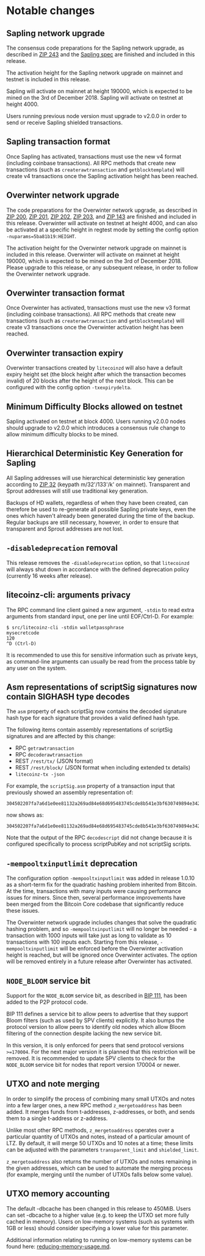 Notable changes
===============

Sapling network upgrade
-----------------------

The consensus code preparations for the Sapling network upgrade, as described 
in [ZIP 243](https://github.com/zcash/zips/blob/master/zip-0243.rst) and the 
[Sapling spec](https://github.com/zcash/zips/blob/master/protocol/sapling.pdf) 
are finished and  included in this release.

The activation height for the Sapling network upgrade on mainnet and testnet is 
included in this release.

Sapling will activate on mainnet at height 190000, which is expected to be mined 
on the 3rd of December 2018. Sapling will activate on testnet at height 4000.

Users running previous node version must upgrade to v2.0.0 in order to send or 
receive Sapling shielded transactions.

Sapling transaction format
--------------------------

Once Sapling has activated, transactions must use the new v4 format (including 
coinbase transactions). All RPC methods that create new transactions (such as 
`createrawtransaction` and `getblocktemplate`) will create v4 transactions once 
the Sapling activation height has been reached.

Overwinter network upgrade
--------------------------

The code preparations for the Overwinter network upgrade, as described in [ZIP 
200](https://github.com/zcash/zips/blob/master/zip-0200.rst), [ZIP
201](https://github.com/zcash/zips/blob/master/zip-0201.rst), [ZIP 
202](https://github.com/zcash/zips/blob/master/zip-0202.rst), [ZIP 
203](https://github.com/zcash/zips/blob/master/zip-0203.rst), and [ZIP 
143](https://github.com/zcash/zips/blob/master/zip-0143.rst) are 
finished and included in this release. Overwinter will activate on testnet at 
height 4000, and can also be activated at a specific height in regtest mode 
by setting the config option `-nuparams=5ba81b19:HEIGHT`.

The activation height for the Overwinter network upgrade on mainnet is included
in this release. Overwinter will activate on mainnet at height 190000, which is
expected to be mined on the 3rd of December 2018. Please upgrade to this release,
or any subsequent release, in order to follow the Overwinter network upgrade.

Overwinter transaction format
-----------------------------

Once Overwinter has activated, transactions must use the new v3 format
(including coinbase transactions). All RPC methods that create new transactions
(such as `createrawtransaction` and `getblocktemplate`) will create v3
transactions once the Overwinter activation height has been reached.

Overwinter transaction expiry
-----------------------------

Overwinter transactions created by `litecoinzd` will also have a default expiry
height set (the block height after which the transaction becomes invalid) of 20
blocks after the height of the next block. This can be configured with the
config option `-txexpirydelta`.

Minimum Difficulty Blocks allowed on testnet
--------------------------------------------
Sapling activated on testnet at block 4000. Users running v2.0.0 nodes should
upgrade to v2.0.0 which introduces a consensus rule change to allow minimum
difficulty blocks to be mined.

Hierarchical Deterministic Key Generation for Sapling
-----------------------------------------------------
All Sapling addresses will use hierarchical deterministic key generation
according to [ZIP 32](https://github.com/zcash/zips/blob/master/zip-0032.rst) 
(keypath m/32'/133'/k' on mainnet). Transparent and Sprout addresses will still 
use traditional key generation.

Backups of HD wallets, regardless of when they have been created, can
therefore be used to re-generate all possible Sapling private keys, even the
ones which haven't already been generated during the time of the backup.
Regular backups are still necessary, however, in order to ensure that
transparent and Sprout addresses are not lost.

`-disabledeprecation` removal
-----------------------------

This release removes the `-disabledeprecation` option, so that `litecoinzd` 
will always shut down in accordance with the defined deprecation policy 
(currently 16 weeks after release).

litecoinz-cli: arguments privacy
--------------------------------

The RPC command line client gained a new argument, `-stdin`
to read extra arguments from standard input, one per line until EOF/Ctrl-D.
For example:

    $ src/litecoinz-cli -stdin walletpassphrase
    mysecretcode
    120
    ^D (Ctrl-D)

It is recommended to use this for sensitive information such as private keys, as
command-line arguments can usually be read from the process table by any user on
the system.

Asm representations of scriptSig signatures now contain SIGHASH type decodes
----------------------------------------------------------------------------

The `asm` property of each scriptSig now contains the decoded signature hash
type for each signature that provides a valid defined hash type.

The following items contain assembly representations of scriptSig signatures
and are affected by this change:

- RPC `getrawtransaction`
- RPC `decoderawtransaction`
- REST `/rest/tx/` (JSON format)
- REST `/rest/block/` (JSON format when including extended tx details)
- `litecoinz-tx -json`

For example, the `scriptSig.asm` property of a transaction input that
previously showed an assembly representation of:

    304502207fa7a6d1e0ee81132a269ad84e68d695483745cde8b541e3bf630749894e342a022100c1f7ab20e13e22fb95281a870f3dcf38d782e53023ee313d741ad0cfbc0c509001

now shows as:

    304502207fa7a6d1e0ee81132a269ad84e68d695483745cde8b541e3bf630749894e342a022100c1f7ab20e13e22fb95281a870f3dcf38d782e53023ee313d741ad0cfbc0c5090[ALL]

Note that the output of the RPC `decodescript` did not change because it is
configured specifically to process scriptPubKey and not scriptSig scripts.

`-mempooltxinputlimit` deprecation
----------------------------------

The configuration option `-mempooltxinputlimit` was added in release 1.0.10 as a
short-term fix for the quadratic hashing problem inherited from Bitcoin. At the
time, transactions with many inputs were causing performance issues for miners.
Since then, several performance improvements have been merged from the Bitcoin
Core codebase that significantly reduce these issues.

The Overwinter network upgrade includes changes that solve the quadratic hashing
problem, and so `-mempooltxinputlimit` will no longer be needed - a transaction
with 1000 inputs will take just as long to validate as 10 transactions with 100
inputs each. Starting from this release, `-mempooltxinputlimit` will be enforced
before the Overwinter activation height is reached, but will be ignored once
Overwinter activates. The option will be removed entirely in a future release
after Overwinter has activated.

`NODE_BLOOM` service bit
------------------------

Support for the `NODE_BLOOM` service bit, as described in [BIP
111](https://github.com/bitcoin/bips/blob/master/bip-0111.mediawiki), has been
added to the P2P protocol code.

BIP 111 defines a service bit to allow peers to advertise that they support
Bloom filters (such as used by SPV clients) explicitly. It also bumps the protocol
version to allow peers to identify old nodes which allow Bloom filtering of the
connection despite lacking the new service bit.

In this version, it is only enforced for peers that send protocol versions
`>=170004`. For the next major version it is planned that this restriction will be
removed. It is recommended to update SPV clients to check for the `NODE_BLOOM`
service bit for nodes that report version 170004 or newer.

UTXO and note merging
---------------------

In order to simplify the process of combining many small UTXOs and notes into a
few larger ones, a new RPC method `z_mergetoaddress` has been added. It merges
funds from t-addresses, z-addresses, or both, and sends them to a single
t-address or z-address.

Unlike most other RPC methods, `z_mergetoaddress` operates over a particular
quantity of UTXOs and notes, instead of a particular amount of LTZ. By default,
it will merge 50 UTXOs and 10 notes at a time; these limits can be adjusted with
the parameters `transparent_limit` and `shielded_limit`.

`z_mergetoaddress` also returns the number of UTXOs and notes remaining in the
given addresses, which can be used to automate the merging process (for example,
merging until the number of UTXOs falls below some value).

UTXO memory accounting
----------------------

The default -dbcache has been changed in this release to 450MiB. Users can set
-dbcache to a higher value (e.g. to keep the UTXO set more fully cached in memory).
Users on low-memory systems (such as systems with 1GB or less) should consider specifying
a lower value for this parameter.

Additional information relating to running on low-memory systems can be found here: 
[reducing-memory-usage.md](https://github.com/litecoinz-project/litecoinz/blob/master/doc/reducing-memory-usage.md).
